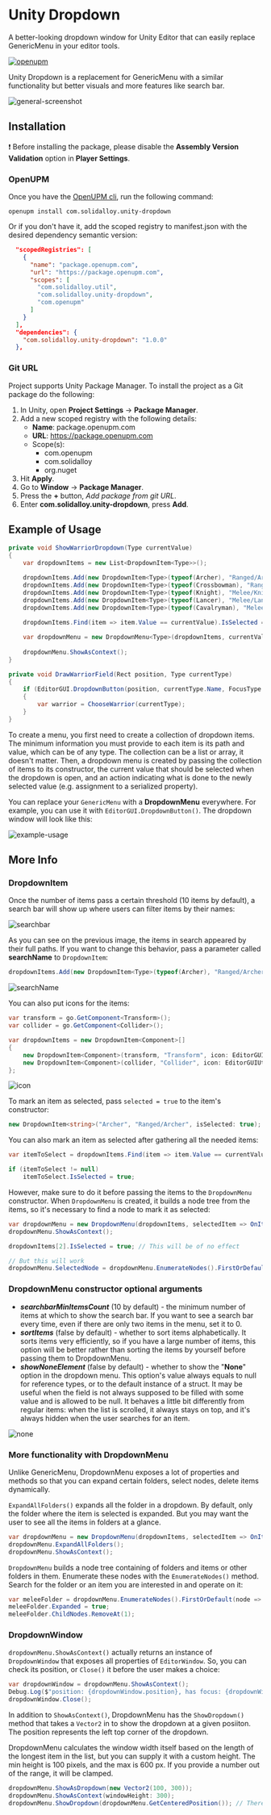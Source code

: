 # Unity Dropdown
A better-looking dropdown window for Unity Editor that can easily replace GenericMenu in your editor tools.

[![openupm](https://img.shields.io/npm/v/com.solidalloy.unity-dropdown?label=openupm&registry_uri=https://package.openupm.com)](https://openupm.com/packages/com.solidalloy.unity-dropdown/)

Unity Dropdown is a replacement for GenericMenu with a similar functionality but better visuals and more features like search bar.

![general-screenshot](/.images/general-screenshot.png)

## Installation

:heavy_exclamation_mark: Before installing the package, please disable the **Assembly Version Validation** option in **Player Settings**.

### OpenUPM

Once you have the [OpenUPM cli](https://github.com/openupm/openupm-cli#installation), run the following command:

```
openupm install com.solidalloy.unity-dropdown
```

Or if you don't have it, add the scoped registry to manifest.json with the desired dependency semantic version:

```json
  "scopedRegistries": [
    {
      "name": "package.openupm.com",
      "url": "https://package.openupm.com",
      "scopes": [
        "com.solidalloy.util",
        "com.solidalloy.unity-dropdown",
        "com.openupm"
      ]
    }
  ],
  "dependencies": {
    "com.solidalloy.unity-dropdown": "1.0.0"
  },
```

### Git URL

Project supports Unity Package Manager. To install the project as a Git package do the following:

1. In Unity, open **Project Settings** -> **Package Manager**.
2. Add a new scoped registry with the following details:
   - **Name**: package.openupm.com
   - **URL**: https://package.openupm.com
   - Scope(s):
     - com.openupm
     - com.solidalloy
     - org.nuget
3. Hit **Apply**.
4. Go to **Window** -> **Package Manager**.
5. Press the **+** button, *Add package from git URL*.
6. Enter **com.solidalloy.unity-dropdown**, press **Add**.

## Example of Usage

```csharp
private void ShowWarriorDropdown(Type currentValue)
{
    var dropdownItems = new List<DropdownItem<Type>>();

    dropdownItems.Add(new DropdownItem<Type>(typeof(Archer), "Ranged/Archer", selected: true));
    dropdownItems.Add(new DropdownItem<Type>(typeof(Crossbowman), "Ranged/Crossbowman"));
    dropdownItems.Add(new DropdownItem<Type>(typeof(Knight), "Melee/Knight"));
    dropdownItems.Add(new DropdownItem<Type>(typeof(Lancer), "Melee/Lancer"));
    dropdownItems.Add(new DropdownItem<Type>(typeof(Cavalryman), "Melee/Cavalryman"));
    
    dropdownItems.Find(item => item.Value == currentValue).IsSelected = true;

    var dropdownMenu = new DropdownMenu<Type>(dropdownItems, currentValue, selectedType => (Warrior)Activator.CreateInstance(selectedType));
    
    dropdownMenu.ShowAsContext();
}

private void DrawWarriorField(Rect position, Type currentType)
{
    if (EditorGUI.DropdownButton(position, currentType.Name, FocusType.Keyboard))
    {
        var warrior = ChooseWarrior(currentType);
    }
}
```

To create a menu, you first need to create a collection of dropdown items. The minimum information you must provide to each item is its path and value, which can be of any type. The collection can be a list or array, it doesn't matter. Then, a dropdown menu is created by passing the collection of items to its constructor, the current value that should be selected when the dropdown is open, and an action indicating what is done to the newly selected value (e.g. assignment to a serialized property).

You can replace your `GenericMenu` with a **DropdownMenu** everywhere. For example, you can use it with `EditorGUI.DropdownButton()`. The dropdown window will look like this:

![example-usage](/.images/example-usage.png)

## More Info

### DropdownItem

Once the number of items pass a certain threshold (10 items by default), a search bar will show up where users can filter items by their names:

![searchbar](/.images/searchbar.gif)

As you can see on the previous image, the items in search appeared by their full paths. If you want to change this behavior, pass a parameter called **searchName** to `DropdownItem`:

```csharp
dropdownItems.Add(new DropdownItem<Type>(typeof(Archer), "Ranged/Archer", searchName: "Archer"));
```

![searchName](/.images/searchName.gif)

You can also put icons for the items:

```csharp
var transform = go.GetComponent<Transform>();
var collider = go.GetComponent<Collider>();

var dropdownItems = new DropdownItem<Component>[]
{
    new DropdownItem<Component>(transform, "Transform", icon: EditorGUIUtility.ObjectContent(transform, typeof(Transform)).image),
    new DropdownItem<Component>(collider, "Collider", icon: EditorGUIUtility.ObjectContent(collider, typeof(Collider)).image)
};
```

![icon](/.images/icon.png)

To mark an item as selected, pass `selected = true` to the item's constructor:

```csharp
new DropdownItem<string>("Archer", "Ranged/Archer", isSelected: true);
```

You can also mark an item as selected after gathering all the needed items:

```csharp
var itemToSelect = dropdownItems.Find(item => item.Value == currentValue);

if (itemToSelect != null)
    itemToSelect.IsSelected = true;
```

However, make sure to do it before passing the items to the `DropdownMenu` constructor. When `DropdownMenu` is created, it builds a node tree from the items, so it's necessary to find a node to mark it as selected:

```csharp
var dropdownMenu = new DropdownMenu(dropdownItems, selectedItem => OnItemSelected(selectedItem));
dropdownMenu.ShowAsContext();

dropdownItems[2].IsSelected = true; // This will be of no effect

// But this will work
dropdownMenu.SelectedNode = dropdownMenu.EnumerateNodes().FirstOrDefault(node => node.Value == someValue);
```

### DropdownMenu constructor optional arguments

- ***searchbarMinItemsCount*** (10 by default) - the minimum number of items at which to show the search bar. If you want to see a search bar every time, even if there are only two items in the menu, set it to 0.
- ***sortItems*** (false by default) - whether to sort items alphabetically. It sorts items very efficiently, so if you have a large number of items, this option will be better rather than sorting the items by yourself before passing them to DropdownMenu.
- ***showNoneElement*** (false by default) - whether to show the "**None**" option in the dropdown menu. This option's value always equals to null for reference types, or to the default instance of a struct. It may be useful when the field is not always supposed to be filled with some value and is allowed to be null. It behaves a little bit differently from regular items: when the list is scrolled, it always stays on top, and it's always hidden when the user searches for an item.

![none](.images/none.gif)

### More functionality with DropdownMenu

Unlike GenericMenu, DropdownMenu exposes a lot of properties and methods so that you can expand certain folders, select nodes, delete items dynamically.

`ExpandAllFolders()` expands all the folder in a dropdown. By default, only the folder where the item is selected is expanded. But you may want the user to see all the items in folders at a glance.

```csharp
var dropdownMenu = new DropdownMenu(dropdownItems, selectedItem => OnItemSelected(selectedItem));
dropdownMenu.ExpandAllFolders();
dropdownMenu.ShowAsContext();
```

`DropdownMenu` builds a node tree containing of folders and items or other folders in them. Enumerate these nodes with the `EnumerateNodes()` method. Search for the folder or an item you are interested in and operate on it:

```csharp
var meleeFolder = dropdownMenu.EnumerateNodes().FirstOrDefault(node => node.Name == "Melee");
meleeFolder.Expanded = true;
meleeFolder.ChildNodes.RemoveAt(1);
```

### DropdownWindow

`dropdownMenu.ShowAsContext()` actually returns an instance of `DropdownWindow` that exposes all properties of `EditorWindow`. So, you can check its position, or `Close()` it before the user makes a choice:

```csharp
var dropdownWindow = dropdownMenu.ShowAsContext();
Debug.Log($"position: {dropdownWindow.position}, has focus: {dropdownWindow.hasFocus}");
dropdownWindow.Close();
```

In addition to `ShowAsContext()`, DropdownMenu has the `ShowDropdown()` method that takes a `Vector2` in to show the dropdown at a given posiiton. The position represents the left top corner of the dropdown. 

DropdownMenu calculates the window width itself based on the length of the longest item in the list, but you can supply it with a custom height. The min height is 100 pixels, and the max is 600 px. If you provide a number out of the range, it will be clamped.

```csharp
dropdownMenu.ShowAsDropdown(new Vector2(100, 300));
dropdownMenu.ShowAsContext(windowHeight: 300);
dropdownMenu.ShowDropdown(dropdownMenu.GetCenteredPosition()); // There's a method that will center a window properly based on its height and width.
```
